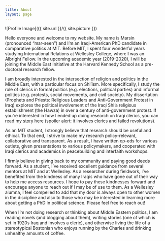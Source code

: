 ```yaml
---
title: About
layout: page
---
```

![Profile Image]({{ site.url }}/{{ site.picture }})

<p>

Hello everyone and welcome to my website. My name is Marsin (pronounced “mar-seen”) and I’m an Iraqi-American PhD candidate in comparative politics at MIT. Before MIT, I spent four wonderful years studying International Relations at Wellesley College, where I was an Albright Fellow. In the upcoming academic year (2019-2020), I will be joining the Middle East Initiative at the Harvard Kennedy School as a pre-doctoral research fellow.

</p>

<p>

I am broadly interested in the intersection of religion and politics in the Middle East, with a particular focus on Shi’ism. More specifically, I study the role of clerics in formal politics (e.g. elections, political parties) and informal politics (e.g. protests, social movements, and civil society). My dissertation (Prophets and Priests: Religious Leaders and Anti-Government Protest in Iraq) explores the political involvement of the Iraqi Shi’a religious establishment (the Hawza) in over a century of anti-government protest. If you’re interested in how I ended up doing research on Iraqi clerics, you can read my <a target="_blank" href="https://news.mit.edu/2016/from-babylon-to-baudelaire-and-back-marsin-alshamary-0526">story</a> here (spoiler alert: it involves clerics and failed revolutions).
</p>

<p>

As an MIT student, I strongly believe that research should be useful and ethical. To that end, I strive to make my research policy-relevant, collaborative and transparent. As a result, I have written op-eds for various outlets, given presentations to various policymakers, and cooperated with Iraqi clerics and academics in peacebuilding and interfaith workshops.

</p>

<p>

 I firmly believe in giving back to my community and paying good deeds forward. As a student, I’ve received excellent guidance from several mentors at MIT and at Wellesley. As a researcher during fieldwork, I’ve benefited from the kindness of many Iraqis who have gone out of their way to help me access resources. I hope to pay these kindnesses forward and encourage anyone to reach out if I may be of use to them. As a Wellesley alumna, I feel compelled to add that my door is always open to other women in the discipline and also to those who may be interested in learning more about getting a PhD in political science. Please feel free to reach out! </p>

<p>

When I’m not doing research or thinking about Middle Eastern politics, I am reading novels (and blogging about them), writing stories (one of which is set in 1920s Iraq and involves a cleric), and otherwise living the life of a stereotypical Bostonian who enjoys running by the Charles and drinking unhealthy amounts of coffee.

</p>